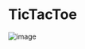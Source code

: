 # TicTacToe

![image](https://user-images.githubusercontent.com/51494818/190166834-c91cfebe-e73c-426d-b9c6-37a300b31e3b.png)
